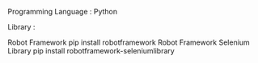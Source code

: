 Programming Language : Python

Library :

Robot Framework pip install robotframework
Robot Framework Selenium Library pip install robotframework-seleniumlibrary
